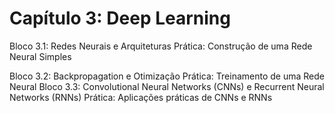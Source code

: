 # Capítulo 3: Deep Learning

Bloco 3.1: Redes Neurais e Arquiteturas
Prática: Construção de uma Rede Neural Simples

Bloco 3.2: Backpropagation e Otimização
Prática: Treinamento de uma Rede Neural
Bloco 3.3: Convolutional Neural Networks (CNNs) e Recurrent Neural Networks (RNNs)
Prática: Aplicações práticas de CNNs e RNNs
